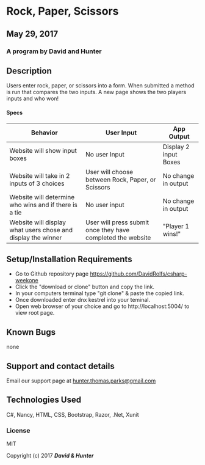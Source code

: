 # Rock, Paper, Scissors

## May 29, 2017

### A program by David and Hunter

## Description
Users enter rock, paper, or scissors into a form. When submitted a method is run that compares the two inputs. A new page shows the two players inputs and who won!

#### Specs
| Behavior | User Input | App Output |
| -------- | ---------- | ---------- |
| Website will show input boxes | No user Input | Display 2 input Boxes |
| Website will take in 2 inputs of 3 choices | User will choose between Rock, Paper, or Scissors | No change in output |
| Website will determine who wins and if there is a tie | No user input | No change in output |
| Website will display what users chose and display the winner | User will press submit once they have completed the website | "Player 1 wins!"|

## Setup/Installation Requirements

* Go to Github repository page https://github.com/DavidRolfs/csharp-weekone
* Click the "download or clone" button and copy the link.
* In your computers terminal type "git clone" & paste the copied link.
* Once downloaded enter dnx kestrel into your teminal.
* Open web browser of your choice and go to http://localhost:5004/ to view root page.

## Known Bugs
none

## Support and contact details
Email our support page at hunter.thomas.parks@gmail.com

## Technologies Used

C#, Nancy, HTML, CSS, Bootstrap, Razor, .Net, Xunit
### License

MIT

Copyright (c) 2017 **_David & Hunter_**
